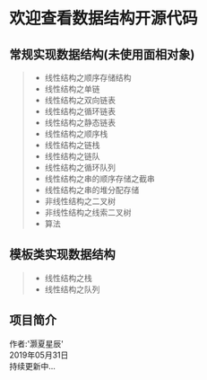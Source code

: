   
  
# 欢迎查看数据结构开源代码  
  
  
    
## 常规实现数据结构(未使用面相对象)
> * 线性结构之顺序存储结构
> * 线性结构之单链
> * 线性结构之双向链表
> * 线性结构之循环链表
> * 线性结构之静态链表
> * 线性结构之顺序栈
> * 线性结构之链栈
> * 线性结构之链队
> * 线性结构之循环队列
> * 线性结构之串的顺序存储之截串
> * 线性结构之串的堆分配存储
> * 非线性结构之二叉树
> * 非线性结构之线索二叉树
> * 算法

## 模板类实现数据结构
> * 线性结构之栈
> * 线性结构之队列


## 项目简介
作者:'灏夏星辰'    
2019年05月31日  
持续更新中...

